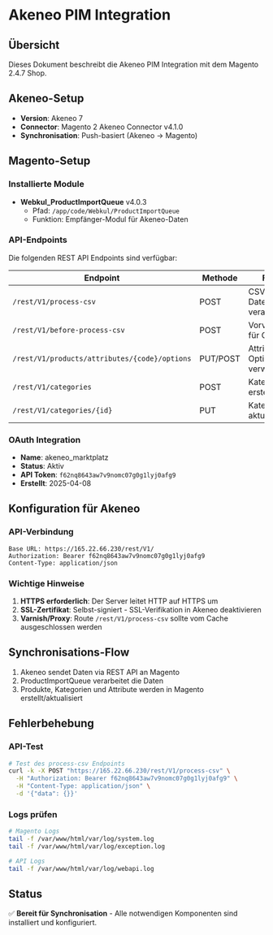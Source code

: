 # Akeneo PIM Integration

## Übersicht
Dieses Dokument beschreibt die Akeneo PIM Integration mit dem Magento 2.4.7 Shop.

## Akeneo-Setup
- **Version**: Akeneo 7
- **Connector**: Magento 2 Akeneo Connector v4.1.0
- **Synchronisation**: Push-basiert (Akeneo → Magento)

## Magento-Setup

### Installierte Module
- **Webkul_ProductImportQueue** v4.0.3
  - Pfad: `/app/code/Webkul/ProductImportQueue`
  - Funktion: Empfänger-Modul für Akeneo-Daten

### API-Endpoints
Die folgenden REST API Endpoints sind verfügbar:

| Endpoint | Methode | Funktion |
|----------|---------|----------|
| `/rest/V1/process-csv` | POST | CSV-Datenimport verarbeiten |
| `/rest/V1/before-process-csv` | POST | Vorverarbeitung für CSV-Import |
| `/rest/V1/products/attributes/{code}/options` | PUT/POST | Attribut-Optionen verwalten |
| `/rest/V1/categories` | POST | Kategorien erstellen |
| `/rest/V1/categories/{id}` | PUT | Kategorien aktualisieren |

### OAuth Integration
- **Name**: akeneo_marktplatz
- **Status**: Aktiv
- **API Token**: `f62nq8643aw7v9nomc07g0g1lyj0afg9`
- **Erstellt**: 2025-04-08

## Konfiguration für Akeneo

### API-Verbindung
```
Base URL: https://165.22.66.230/rest/V1/
Authorization: Bearer f62nq8643aw7v9nomc07g0g1lyj0afg9
Content-Type: application/json
```

### Wichtige Hinweise
1. **HTTPS erforderlich**: Der Server leitet HTTP auf HTTPS um
2. **SSL-Zertifikat**: Selbst-signiert - SSL-Verifikation in Akeneo deaktivieren
3. **Varnish/Proxy**: Route `/rest/V1/process-csv` sollte vom Cache ausgeschlossen werden

## Synchronisations-Flow
1. Akeneo sendet Daten via REST API an Magento
2. ProductImportQueue verarbeitet die Daten
3. Produkte, Kategorien und Attribute werden in Magento erstellt/aktualisiert

## Fehlerbehebung

### API-Test
```bash
# Test des process-csv Endpoints
curl -k -X POST "https://165.22.66.230/rest/V1/process-csv" \
  -H "Authorization: Bearer f62nq8643aw7v9nomc07g0g1lyj0afg9" \
  -H "Content-Type: application/json" \
  -d '{"data": {}}'
```

### Logs prüfen
```bash
# Magento Logs
tail -f /var/www/html/var/log/system.log
tail -f /var/www/html/var/log/exception.log

# API Logs
tail -f /var/www/html/var/log/webapi.log
```

## Status
✅ **Bereit für Synchronisation** - Alle notwendigen Komponenten sind installiert und konfiguriert.